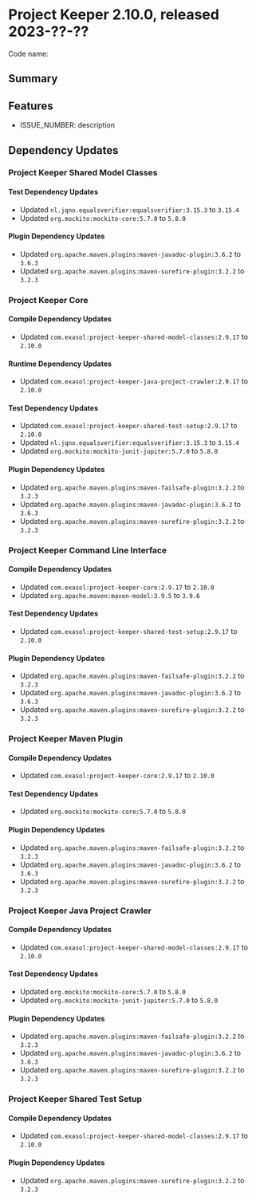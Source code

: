 # Project Keeper 2.10.0, released 2023-??-??

Code name:

## Summary

## Features

* ISSUE_NUMBER: description

## Dependency Updates

### Project Keeper Shared Model Classes

#### Test Dependency Updates

* Updated `nl.jqno.equalsverifier:equalsverifier:3.15.3` to `3.15.4`
* Updated `org.mockito:mockito-core:5.7.0` to `5.8.0`

#### Plugin Dependency Updates

* Updated `org.apache.maven.plugins:maven-javadoc-plugin:3.6.2` to `3.6.3`
* Updated `org.apache.maven.plugins:maven-surefire-plugin:3.2.2` to `3.2.3`

### Project Keeper Core

#### Compile Dependency Updates

* Updated `com.exasol:project-keeper-shared-model-classes:2.9.17` to `2.10.0`

#### Runtime Dependency Updates

* Updated `com.exasol:project-keeper-java-project-crawler:2.9.17` to `2.10.0`

#### Test Dependency Updates

* Updated `com.exasol:project-keeper-shared-test-setup:2.9.17` to `2.10.0`
* Updated `nl.jqno.equalsverifier:equalsverifier:3.15.3` to `3.15.4`
* Updated `org.mockito:mockito-junit-jupiter:5.7.0` to `5.8.0`

#### Plugin Dependency Updates

* Updated `org.apache.maven.plugins:maven-failsafe-plugin:3.2.2` to `3.2.3`
* Updated `org.apache.maven.plugins:maven-javadoc-plugin:3.6.2` to `3.6.3`
* Updated `org.apache.maven.plugins:maven-surefire-plugin:3.2.2` to `3.2.3`

### Project Keeper Command Line Interface

#### Compile Dependency Updates

* Updated `com.exasol:project-keeper-core:2.9.17` to `2.10.0`
* Updated `org.apache.maven:maven-model:3.9.5` to `3.9.6`

#### Test Dependency Updates

* Updated `com.exasol:project-keeper-shared-test-setup:2.9.17` to `2.10.0`

#### Plugin Dependency Updates

* Updated `org.apache.maven.plugins:maven-failsafe-plugin:3.2.2` to `3.2.3`
* Updated `org.apache.maven.plugins:maven-javadoc-plugin:3.6.2` to `3.6.3`
* Updated `org.apache.maven.plugins:maven-surefire-plugin:3.2.2` to `3.2.3`

### Project Keeper Maven Plugin

#### Compile Dependency Updates

* Updated `com.exasol:project-keeper-core:2.9.17` to `2.10.0`

#### Test Dependency Updates

* Updated `org.mockito:mockito-core:5.7.0` to `5.8.0`

#### Plugin Dependency Updates

* Updated `org.apache.maven.plugins:maven-failsafe-plugin:3.2.2` to `3.2.3`
* Updated `org.apache.maven.plugins:maven-javadoc-plugin:3.6.2` to `3.6.3`
* Updated `org.apache.maven.plugins:maven-surefire-plugin:3.2.2` to `3.2.3`

### Project Keeper Java Project Crawler

#### Compile Dependency Updates

* Updated `com.exasol:project-keeper-shared-model-classes:2.9.17` to `2.10.0`

#### Test Dependency Updates

* Updated `org.mockito:mockito-core:5.7.0` to `5.8.0`
* Updated `org.mockito:mockito-junit-jupiter:5.7.0` to `5.8.0`

#### Plugin Dependency Updates

* Updated `org.apache.maven.plugins:maven-failsafe-plugin:3.2.2` to `3.2.3`
* Updated `org.apache.maven.plugins:maven-javadoc-plugin:3.6.2` to `3.6.3`
* Updated `org.apache.maven.plugins:maven-surefire-plugin:3.2.2` to `3.2.3`

### Project Keeper Shared Test Setup

#### Compile Dependency Updates

* Updated `com.exasol:project-keeper-shared-model-classes:2.9.17` to `2.10.0`

#### Plugin Dependency Updates

* Updated `org.apache.maven.plugins:maven-surefire-plugin:3.2.2` to `3.2.3`
